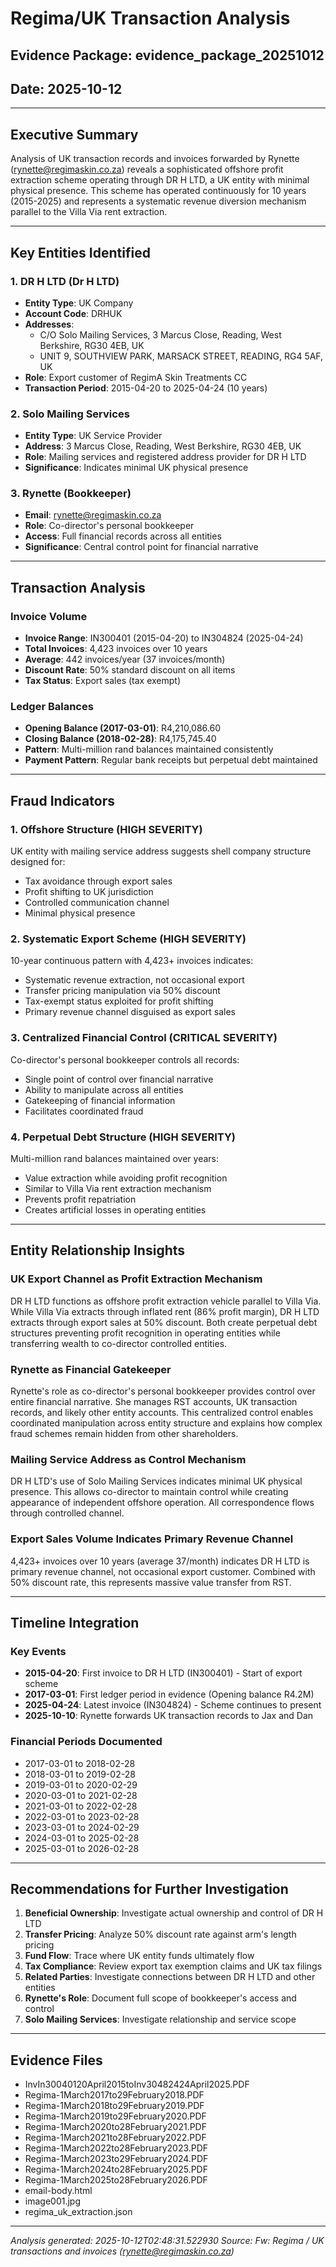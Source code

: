 # Regima/UK Transaction Analysis
## Evidence Package: evidence_package_20251012
## Date: 2025-10-12

---

## Executive Summary

Analysis of UK transaction records and invoices forwarded by Rynette (rynette@regimaskin.co.za) 
reveals a sophisticated offshore profit extraction scheme operating through DR H LTD, a UK entity 
with minimal physical presence. This scheme has operated continuously for 10 years (2015-2025) 
and represents a systematic revenue diversion mechanism parallel to the Villa Via rent extraction.

---

## Key Entities Identified

### 1. DR H LTD (Dr H LTD)
- **Entity Type**: UK Company
- **Account Code**: DRHUK
- **Addresses**: 
  - C/O Solo Mailing Services, 3 Marcus Close, Reading, West Berkshire, RG30 4EB, UK
  - UNIT 9, SOUTHVIEW PARK, MARSACK STREET, READING, RG4 5AF, UK
- **Role**: Export customer of RegimA Skin Treatments CC
- **Transaction Period**: 2015-04-20 to 2025-04-24 (10 years)

### 2. Solo Mailing Services
- **Entity Type**: UK Service Provider
- **Address**: 3 Marcus Close, Reading, West Berkshire, RG30 4EB, UK
- **Role**: Mailing services and registered address provider for DR H LTD
- **Significance**: Indicates minimal UK physical presence

### 3. Rynette (Bookkeeper)
- **Email**: rynette@regimaskin.co.za
- **Role**: Co-director's personal bookkeeper
- **Access**: Full financial records across all entities
- **Significance**: Central control point for financial narrative

---

## Transaction Analysis

### Invoice Volume
- **Invoice Range**: IN300401 (2015-04-20) to IN304824 (2025-04-24)
- **Total Invoices**: 4,423 invoices over 10 years
- **Average**: 442 invoices/year (37 invoices/month)
- **Discount Rate**: 50% standard discount on all items
- **Tax Status**: Export sales (tax exempt)

### Ledger Balances
- **Opening Balance (2017-03-01)**: R4,210,086.60
- **Closing Balance (2018-02-28)**: R4,175,745.40
- **Pattern**: Multi-million rand balances maintained consistently
- **Payment Pattern**: Regular bank receipts but perpetual debt maintained

---

## Fraud Indicators

### 1. Offshore Structure (HIGH SEVERITY)
UK entity with mailing service address suggests shell company structure designed for:
- Tax avoidance through export sales
- Profit shifting to UK jurisdiction
- Controlled communication channel
- Minimal physical presence

### 2. Systematic Export Scheme (HIGH SEVERITY)
10-year continuous pattern with 4,423+ invoices indicates:
- Systematic revenue extraction, not occasional export
- Transfer pricing manipulation via 50% discount
- Tax-exempt status exploited for profit shifting
- Primary revenue channel disguised as export sales

### 3. Centralized Financial Control (CRITICAL SEVERITY)
Co-director's personal bookkeeper controls all records:
- Single point of control over financial narrative
- Ability to manipulate across all entities
- Gatekeeping of financial information
- Facilitates coordinated fraud

### 4. Perpetual Debt Structure (HIGH SEVERITY)
Multi-million rand balances maintained over years:
- Value extraction while avoiding profit recognition
- Similar to Villa Via rent extraction mechanism
- Prevents profit repatriation
- Creates artificial losses in operating entities

---

## Entity Relationship Insights

### UK Export Channel as Profit Extraction Mechanism
DR H LTD functions as offshore profit extraction vehicle parallel to Villa Via. While Villa Via 
extracts through inflated rent (86% profit margin), DR H LTD extracts through export sales at 
50% discount. Both create perpetual debt structures preventing profit recognition in operating 
entities while transferring wealth to co-director controlled entities.

### Rynette as Financial Gatekeeper
Rynette's role as co-director's personal bookkeeper provides control over entire financial 
narrative. She manages RST accounts, UK transaction records, and likely other entity accounts. 
This centralized control enables coordinated manipulation across entity structure and explains 
how complex fraud schemes remain hidden from other shareholders.

### Mailing Service Address as Control Mechanism
DR H LTD's use of Solo Mailing Services indicates minimal UK physical presence. This allows 
co-director to maintain control while creating appearance of independent offshore operation. 
All correspondence flows through controlled channel.

### Export Sales Volume Indicates Primary Revenue Channel
4,423+ invoices over 10 years (average 37/month) indicates DR H LTD is primary revenue channel, 
not occasional export customer. Combined with 50% discount rate, this represents massive value 
transfer from RST.

---

## Timeline Integration

### Key Events
- **2015-04-20**: First invoice to DR H LTD (IN300401) - Start of export scheme
- **2017-03-01**: First ledger period in evidence (Opening balance R4.2M)
- **2025-04-24**: Latest invoice (IN304824) - Scheme continues to present
- **2025-10-10**: Rynette forwards UK transaction records to Jax and Dan

### Financial Periods Documented
- 2017-03-01 to 2018-02-28
- 2018-03-01 to 2019-02-28
- 2019-03-01 to 2020-02-29
- 2020-03-01 to 2021-02-28
- 2021-03-01 to 2022-02-28
- 2022-03-01 to 2023-02-28
- 2023-03-01 to 2024-02-29
- 2024-03-01 to 2025-02-28
- 2025-03-01 to 2026-02-28

---

## Recommendations for Further Investigation

1. **Beneficial Ownership**: Investigate actual ownership and control of DR H LTD
2. **Transfer Pricing**: Analyze 50% discount rate against arm's length pricing
3. **Fund Flow**: Trace where UK entity funds ultimately flow
4. **Tax Compliance**: Review export tax exemption claims and UK tax filings
5. **Related Parties**: Investigate connections between DR H LTD and other entities
6. **Rynette's Role**: Document full scope of bookkeeper's access and control
7. **Solo Mailing Services**: Investigate relationship and service scope

---

## Evidence Files
- InvIn30040120April2015toInv30482424April2025.PDF
- Regima-1March2017to29February2018.PDF
- Regima-1March2018to29February2019.PDF
- Regima-1March2019to29February2020.PDF
- Regima-1March2020to28February2021.PDF
- Regima-1March2021to28February2022.PDF
- Regima-1March2022to28February2023.PDF
- Regima-1March2023to29February2024.PDF
- Regima-1March2024to28February2025.PDF
- Regima-1March2025to28February2026.PDF
- email-body.html
- image001.jpg
- regima_uk_extraction.json

---

*Analysis generated: 2025-10-12T02:48:31.522930*
*Source: Fw: Regima / UK transactions and invoices (rynette@regimaskin.co.za)*
